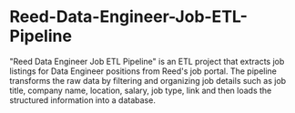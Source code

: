 # Reed-Data-Engineer-Job-ETL-Pipeline
"Reed Data Engineer Job ETL Pipeline" is an ETL project that extracts job listings for Data Engineer positions from Reed's job portal. The pipeline transforms the raw data by filtering and organizing job details such as job title, company name, location, salary, job type, link and then loads the structured information into a database.
